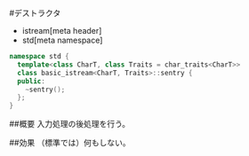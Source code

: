 #デストラクタ
* istream[meta header]
* std[meta namespace]

```cpp
namespace std {
  template<class CharT, class Traits = char_traits<CharT>>
  class basic_istream<CharT, Traits>::sentry {
  public:
    ~sentry();
  };
}
```

##概要
入力処理の後処理を行う。

##効果
（標準では）何もしない。
